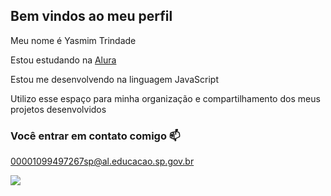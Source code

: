 ## Bem vindos ao meu perfil

Meu nome é Yasmim Trindade

Estou estudando na [Alura](https://www.alura.com.br)

Estou me desenvolvendo na linguagem JavaScript

Utilizo esse espaço para minha organização e compartilhamento dos meus projetos desenvolvidos

### Você entrar em contato comigo 📫

00001099497267sp@al.educacao.sp.gov.br

![](https://media1.tenor.com/m/xWPaojwX8g0AAAAC/skeleton-meme.gif)

